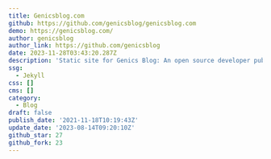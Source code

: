 ```yaml
---
title: Genicsblog.com
github: https://github.com/genicsblog/genicsblog.com
demo: https://genicsblog.com/
author: genicsblog
author_link: https://github.com/genicsblog
date: 2023-11-28T03:43:20.287Z
description: 'Static site for Genics Blog: An open source developer publication.'
ssg:
  - Jekyll
css: []
cms: []
category:
  - Blog
draft: false
publish_date: '2021-11-18T10:19:43Z'
update_date: '2023-08-14T09:20:10Z'
github_star: 27
github_fork: 23
---
```

